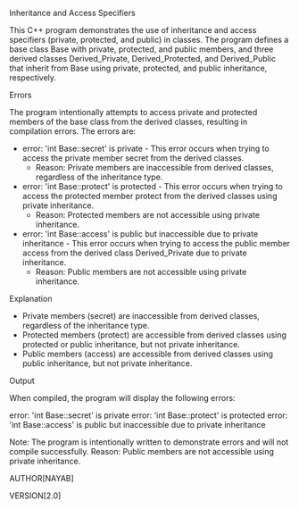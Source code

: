 Inheritance and Access Specifiers

This C++ program demonstrates the use of inheritance and access specifiers (private, protected, and public) in classes. The program defines a base class Base with private, protected, and public members, and three derived classes Derived_Private, Derived_Protected, and Derived_Public that inherit from Base using private, protected, and public inheritance, respectively.

Errors

The program intentionally attempts to access private and protected members of the base class from the derived classes, resulting in compilation errors. The errors are:

- error: 'int Base::secret' is private - This error occurs when trying to access the private member secret from the derived classes.
    - Reason: Private members are inaccessible from derived classes, regardless of the inheritance type.
- error: 'int Base::protect' is protected - This error occurs when trying to access the protected member protect from the derived classes using private inheritance.
    - Reason: Protected members are not accessible using private inheritance.
- error: 'int Base::access' is public but inaccessible due to private inheritance - This error occurs when trying to access the public member access from the derived class Derived_Private due to private inheritance.
    - Reason: Public members are not accessible using private inheritance.

Explanation

- Private members (secret) are inaccessible from derived classes, regardless of the inheritance type.
- Protected members (protect) are accessible from derived classes using protected or public inheritance, but not private inheritance.
- Public members (access) are accessible from derived classes using public inheritance, but not private inheritance.

Output

When compiled, the program will display the following errors:

error: 'int Base::secret' is private
error: 'int Base::protect' is protected
error: 'int Base::access' is public but inaccessible due to private inheritance

Note: The program is intentionally written to demonstrate errors and will not compile successfully.
Reason: Public members are not accessible using private inheritance.

AUTHOR[NAYAB]

VERSION[2.0]
